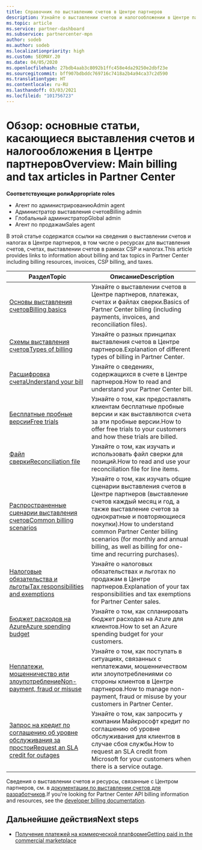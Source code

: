 ```yaml
---
title: Справочник по выставлению счетов в Центре партнеров
description: Узнайте о выставлении счетов и налогообложении в Центре партнеров. Сведения касаются выставления счетов, накладных, выставления счетов в рамках CSP и налогов.
ms.topic: article
ms.service: partner-dashboard
ms.subservice: partnercenter-mpn
author: sodeb
ms.author: sodeb
ms.localizationpriority: high
ms.custom: SEOMAY.20
ms.date: 04/05/2020
ms.openlocfilehash: 27bdb4aab3c8092b1ffc458e4da29250e2dbf23e
ms.sourcegitcommit: bff907bdbddc769716c7418a2b4a94ca37c2d590
ms.translationtype: HT
ms.contentlocale: ru-RU
ms.lasthandoff: 03/03/2021
ms.locfileid: "101756723"
---
```

# <a name="overview-main-billing-and-tax-articles-in-partner-center"></a><span data-ttu-id="0693a-104">Обзор: основные статьи, касающиеся выставления счетов и налогообложения в Центре партнеров</span><span class="sxs-lookup"><span data-stu-id="0693a-104">Overview: Main billing and tax articles in Partner Center</span></span>

<span data-ttu-id="0693a-105">**Соответствующие роли**</span><span class="sxs-lookup"><span data-stu-id="0693a-105">**Appropriate roles**</span></span>

- <span data-ttu-id="0693a-106">Агент по администрированию</span><span class="sxs-lookup"><span data-stu-id="0693a-106">Admin agent</span></span>
- <span data-ttu-id="0693a-107">Администратор выставления счетов</span><span class="sxs-lookup"><span data-stu-id="0693a-107">Billing admin</span></span>
- <span data-ttu-id="0693a-108">Глобальный администратор</span><span class="sxs-lookup"><span data-stu-id="0693a-108">Global admin</span></span>
- <span data-ttu-id="0693a-109">Агент по продажам</span><span class="sxs-lookup"><span data-stu-id="0693a-109">Sales agent</span></span>

<span data-ttu-id="0693a-110">В этой статье содержатся ссылки на сведения о выставлении счетов и налогах в Центре партнеров, в том числе о ресурсах для выставления счетов, счетах, выставлении счетов в рамках CSP и налогах.</span><span class="sxs-lookup"><span data-stu-id="0693a-110">This article provides links to information about billing and tax topics in Partner Center including billing resources, invoices, CSP billing, and taxes.</span></span>


| <span data-ttu-id="0693a-111">Раздел</span><span class="sxs-lookup"><span data-stu-id="0693a-111">Topic</span></span> | <span data-ttu-id="0693a-112">Описание</span><span class="sxs-lookup"><span data-stu-id="0693a-112">Description</span></span> |
| ----- | ----------- |
| [<span data-ttu-id="0693a-113">Основы выставления счетов</span><span class="sxs-lookup"><span data-stu-id="0693a-113">Billing basics</span></span>](billing-basics.md) | <span data-ttu-id="0693a-114">Узнайте о выставлении счетов в Центре партнеров, платежах, счетах и файлах сверки.</span><span class="sxs-lookup"><span data-stu-id="0693a-114">Basics of Partner Center billing (including payments, invoices, and reconciliation files).</span></span> |
| [<span data-ttu-id="0693a-115">Схемы выставления счетов</span><span class="sxs-lookup"><span data-stu-id="0693a-115">Types of billing</span></span>](billing-different-types.md) | <span data-ttu-id="0693a-116">Узнайте о разных принципах выставления счетов в Центре партнеров.</span><span class="sxs-lookup"><span data-stu-id="0693a-116">Explanation of different types of billing in Partner Center.</span></span> |
| [<span data-ttu-id="0693a-117">Расшифровка счета</span><span class="sxs-lookup"><span data-stu-id="0693a-117">Understand your bill</span></span>](read-your-bill.md) | <span data-ttu-id="0693a-118">Узнайте о сведениях, содержащихся в счете в Центре партнеров.</span><span class="sxs-lookup"><span data-stu-id="0693a-118">How to read and understand your Partner Center bill.</span></span> |
| [<span data-ttu-id="0693a-119">Бесплатные пробные версии</span><span class="sxs-lookup"><span data-stu-id="0693a-119">Free trials</span></span>](offer-your-customers-trials-of-microsoft-products.md) | <span data-ttu-id="0693a-120">Узнайте о том, как предоставлять клиентам бесплатные пробные версии и как выставляются счета за эти пробные версии.</span><span class="sxs-lookup"><span data-stu-id="0693a-120">How to offer free trials to your customers and how these trials are billed.</span></span> |
| [<span data-ttu-id="0693a-121">Файл сверки</span><span class="sxs-lookup"><span data-stu-id="0693a-121">Reconciliation file</span></span>](use-the-reconciliation-files.md) | <span data-ttu-id="0693a-122">Узнайте о том, как изучать и использовать файл сверки для позиций.</span><span class="sxs-lookup"><span data-stu-id="0693a-122">How to read and use your reconciliation file for line items.</span></span> |
| [<span data-ttu-id="0693a-123">Распространенные сценарии выставления счетов</span><span class="sxs-lookup"><span data-stu-id="0693a-123">Common billing scenarios</span></span>](common-billing-scenarios.md) | <span data-ttu-id="0693a-124">Узнайте о том, как изучать общие сценарии выставления счетов в Центре партнеров (выставление счетов каждый месяц и год, а также выставление счетов за однократные и повторяющиеся покупки).</span><span class="sxs-lookup"><span data-stu-id="0693a-124">How to understand common Partner Center billing scenarios (for monthly and annual billing, as well as billing for one-time and recurring purchases).</span></span> |
| [<span data-ttu-id="0693a-125">Налоговые обязательства и льготы</span><span class="sxs-lookup"><span data-stu-id="0693a-125">Tax responsibilities and exemptions</span></span>](tax-and-tax-exemptions.md) | <span data-ttu-id="0693a-126">Узнайте о налоговых обязательствах и льготах по продажам в Центре партнеров.</span><span class="sxs-lookup"><span data-stu-id="0693a-126">Explanation of your tax responsibilities and tax exemptions for Partner Center sales.</span></span> |
| [<span data-ttu-id="0693a-127">Бюджет расходов на Azure</span><span class="sxs-lookup"><span data-stu-id="0693a-127">Azure spending budget</span></span>](set-an-azure-spending-budget-for-your-customers.md) | <span data-ttu-id="0693a-128">Узнайте о том, как спланировать бюджет расходов на Azure для клиентов.</span><span class="sxs-lookup"><span data-stu-id="0693a-128">How to set an Azure spending budget for your customers.</span></span> |
| [<span data-ttu-id="0693a-129">Неплатежи, мошенничество или злоупотребление</span><span class="sxs-lookup"><span data-stu-id="0693a-129">Non-payment, fraud or misuse</span></span>](non-payment-fraud-misuse.md) | <span data-ttu-id="0693a-130">Узнайте о том, как поступать в ситуациях, связанных с неплатежами, мошенничеством или злоупотреблениями со стороны клиентов в Центре партнеров.</span><span class="sxs-lookup"><span data-stu-id="0693a-130">How to manage non-payment, fraud or misuse by your customers in Partner Center.</span></span> |
| [<span data-ttu-id="0693a-131">Запрос на кредит по соглашению об уровне обслуживания за простои</span><span class="sxs-lookup"><span data-stu-id="0693a-131">Request an SLA credit for outages</span></span>](request-credit.md) | <span data-ttu-id="0693a-132">Узнайте о том, как запросить у компании Майкрософт кредит по соглашению об уровне обслуживания для клиентов в случае сбоя службы.</span><span class="sxs-lookup"><span data-stu-id="0693a-132">How to request an SLA credit from Microsoft for your customers when there is a service outage.</span></span> |

<span data-ttu-id="0693a-133">Сведения о выставлении счетов и ресурсы, связанные с Центром партнеров, см. в [документации по выставлении счетов для разработчиков](/partner-center/develop/manage-billing).</span><span class="sxs-lookup"><span data-stu-id="0693a-133">If you're looking for Partner Center API billing information and resources, see the [developer billing documentation](/partner-center/develop/manage-billing).</span></span>

## <a name="next-steps"></a><span data-ttu-id="0693a-134">Дальнейшие действия</span><span class="sxs-lookup"><span data-stu-id="0693a-134">Next steps</span></span>

- [<span data-ttu-id="0693a-135">Получение платежей на коммерческой платформе</span><span class="sxs-lookup"><span data-stu-id="0693a-135">Getting paid in the commercial marketplace</span></span>](marketplace-get-paid.md)